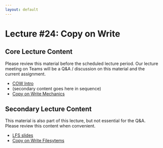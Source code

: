 ```yaml
---
layout: default
---
```


# Lecture #24: Copy on Write

## Core Lecture Content

Please review this material before the scheduled lecture period. Our lecture
meeting on Teams will be a Q&A / discussion on this material and the current
assignment.

 - [COW Intro](https://youtu.be/SFgLr8m_c7U)
 - (secondary content goes here in sequence)
 - [Copy on Write Mechanics](https://youtu.be/CaADXEar4as)

## Secondary Lecture Content

This material is also part of this lecture, but not essential for the Q&A. Please
review this content when convenient.

 - [LFS slides](https://youtu.be/KOhrNzI1hAo)
 - [Copy on Write Filesytems](https://youtu.be/ObhZrWN1Xxk)

